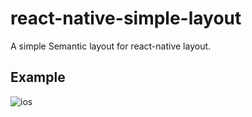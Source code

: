 # react-native-simple-layout

A simple Semantic layout for react-native layout.

## Example

![ios](https://github.com/hellowupeng/react-native-simple-layout/blob/master/assets/ios.png)
